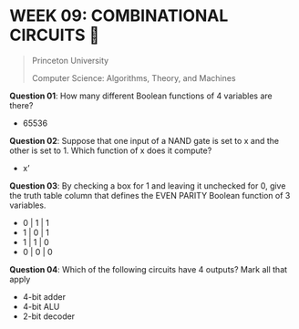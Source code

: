 # WEEK 09: COMBINATIONAL CIRCUITS 💯

> Princeton University
>
> Computer Science: Algorithms, Theory, and Machines

**Question 01**: How many different Boolean functions of 4 variables are there?

* 65536

**Question 02**: Suppose that one input of a NAND gate is set to x and the other is set to 1. Which function of x does it compute?

* x’

**Question 03**: By checking a box for 1 and leaving it unchecked for 0, give the truth table column that defines the EVEN PARITY Boolean function of 3 variables.

* 0 | 1 | 1
* 1 | 0 | 1
* 1 | 1 | 0
* 0 | 0 | 0

**Question 04**: Which of the following circuits have 4 outputs? Mark all that apply

* 4-bit adder
* 4-bit ALU
* 2-bit decoder
